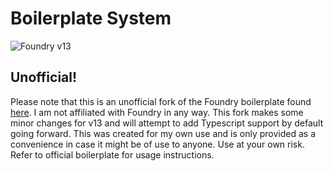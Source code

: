 # Boilerplate System

![Foundry v13](https://img.shields.io/badge/foundry-v13-green)

## Unofficial!

Please note that this is an unofficial fork of the Foundry boilerplate found [here](https://github.com/asacolips-projects/boilerplate). I am not affiliated with Foundry in any way. This fork makes some minor changes for v13 and will attempt to add Typescript support by default going forward. This was created for my own use and is only provided as a convenience in case it might be of use to anyone. Use at your own risk. Refer to official boilerplate for usage instructions.
